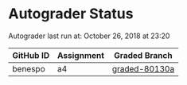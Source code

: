 # Autograder Status
Autograder last run at: October 26, 2018 at 23:20

| GitHub ID | Assignment | Graded Branch |
|-----------|------------|---------------|
| benespo | a4 | [graded-80130a](https://github.com/Fall2018COMP401-001/a4-benespo/tree/graded-80130a) | 
